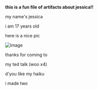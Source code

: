 **this is a fun file of artifacts about jessica!!**

my name's jessica

i am 17 years old

here is a nice pic

![image](https://user-images.githubusercontent.com/53158247/164135245-035e2671-97fd-420f-a4e2-e5fda0c29efa.png)

thanks for coming to

my ted talk (woo x4)

d'you like my haiku

i made two
